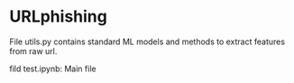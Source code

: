 ﻿# URLphishing
 File utils.py contains standard ML models and methods to extract features from raw url.

 fild test.ipynb: Main file
